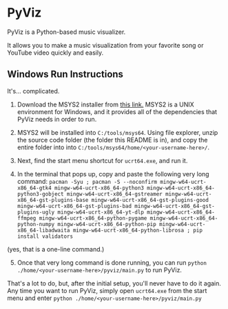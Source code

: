 # PyViz

PyViz is a Python-based music visualizer.

It allows you to make a music visualization from your favorite song or YouTube video quickly and easily.

## Windows Run Instructions

It's... complicated.

1) Download the MSYS2 installer from [this link.](https://github.com/msys2/msys2-installer/releases/download/2024-01-13/msys2-x86_64-20240113.exe) MSYS2 is a UNIX environment for Windows, and it provides all of the dependencies that PyViz needs in order to run. 

2) MSYS2 will be installed into `C:/tools/msys64`. Using file explorer, unzip the source code folder (the folder this README is in), and copy the entire folder into  into `C:/tools/msys64/home/<your-username-here>/`.

3) Next, find the start menu shortcut for `ucrt64.exe`, and run it.

4) In the terminal that pops up, copy and paste the following very long command: `pacman -Syu ; pacman -S --noconfirm mingw-w64-ucrt-x86_64-gtk4 mingw-w64-ucrt-x86_64-python3 mingw-w64-ucrt-x86_64-python3-gobject mingw-w64-ucrt-x86_64-gstreamer mingw-w64-ucrt-x86_64-gst-plugins-base mingw-w64-ucrt-x86_64-gst-plugins-good mingw-w64-ucrt-x86_64-gst-plugins-bad mingw-w64-ucrt-x86_64-gst-plugins-ugly mingw-w64-ucrt-x86_64-yt-dlp mingw-w64-ucrt-x86_64-ffmpeg mingw-w64-ucrt-x86_64-python-pygame mingw-w64-ucrt-x86_64-python-numpy mingw-w64-ucrt-x86_64-python-pip mingw-w64-ucrt-x86_64-libadwaita mingw-w64-ucrt-x86_64-python-librosa ; pip install validators` 

(yes, that is a one-line command.)

5) Once that very long command is done running, you can run `python ./home/<your-username-here>/pyviz/main.py` to run PyViz.

That's a lot to do, but, after the initial setup, you'll never have to do it again. Any time you want to run PyViz, simply open `ucrt64.exe` from the start menu and enter  `python ./home/<your-username-here>/pyviz/main.py`